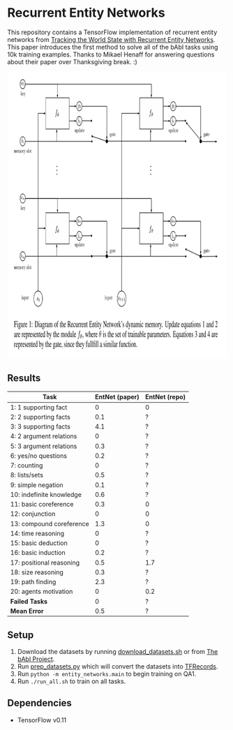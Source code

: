 # Recurrent Entity Networks

This repository contains a TensorFlow implementation of recurrent entity networks from [Tracking the World State with
Recurrent Entity Networks](https://openreview.net/forum?id=rJTKKKqeg). This paper introduces the first method to solve all of the bAbI tasks using 10k training examples. Thanks to Mikael Henaff for answering questions about their paper over Thanksgiving break. :)

<img src="images/diagram.png" alt="Diagram of recurrent entity network" width="886" height="658">

## Results

Task | EntNet (paper) | EntNet (repo)
--- | --- | ---
1: 1 supporting fact | 0 | 0
2: 2 supporting facts | 0.1 | ?
3: 3 supporting facts | 4.1 | ?
4: 2 argument relations | 0 | ?
5: 3 argument relations | 0.3 | ?
6: yes/no questions | 0.2 | ?
7: counting | 0 | ?
8: lists/sets | 0.5 | ?
9: simple negation | 0.1 | ?
10: indefinite knowledge | 0.6 | ?
11: basic coreference | 0.3 | 0
12: conjunction | 0 | 0
13: compound coreference | 1.3 | 0
14: time reasoning | 0 | ?
15: basic deduction | 0 | ?
16: basic induction | 0.2 | ?
17: positional reasoning | 0.5 | 1.7
18: size reasoning | 0.3 | ?
19: path finding | 2.3 | ?
20: agents motivation | 0 | 0.2
**Failed Tasks** | 0 | ?
**Mean Error** | 0.5 | ?

## Setup

1. Download the datasets by running [download_datasets.sh](download_datasets.sh) or from [The bAbI Project](https://research.facebook.com/research/babi/).
2. Run [prep_datasets.py](prep_datasets.py) which will convert the datasets into [TFRecords](https://www.tensorflow.org/versions/r0.11/how_tos/reading_data/index.html#standard_tensorflow_format).
3. Run `python -m entity_networks.main` to begin training on QA1.
4. Run `./run_all.sh` to train on all tasks.

## Dependencies

- TensorFlow v0.11
